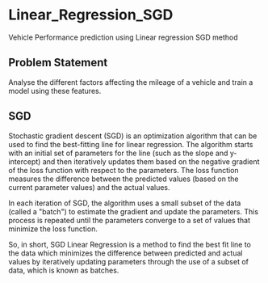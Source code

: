 # Linear_Regression_SGD
Vehicle Performance prediction using Linear regression SGD method

## Problem Statement
Analyse the different factors affecting the mileage of a vehicle and train a model using these features.

## SGD
Stochastic gradient descent (SGD) is an optimization algorithm that can be used to find the best-fitting line for linear regression. The algorithm starts with an initial set of parameters for the line (such as the slope and y-intercept) and then iteratively updates them based on the negative gradient of the loss function with respect to the parameters. The loss function measures the difference between the predicted values (based on the current parameter values) and the actual values.

In each iteration of SGD, the algorithm uses a small subset of the data (called a "batch") to estimate the gradient and update the parameters. This process is repeated until the parameters converge to a set of values that minimize the loss function.

So, in short, SGD Linear Regression is a method to find the best fit line to the data which minimizes the difference between predicted and actual values by iteratively updating parameters through the use of a subset of data, which is known as batches.
